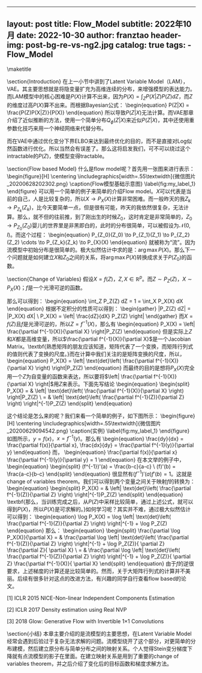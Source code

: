 
---
layout:     post
title:      Flow_Model
subtitle:   2022年10月
date:       2022-10-30
author:     franztao
header-img: post-bg-re-vs-ng2.jpg
catalog: true
tags:
    - Flow_Model
---
            

\maketitle

\section{Introduction}
在上一小节中讲到了Latent Variable Model（LAM），VAE。其主要思想就是将隐变量扩充为高维连续的分布，来增强模型的表达能力。而LAM模型中的核心困难是$P(X)$计算不出来，因为$P(X) = \int_Z P(X|Z)P(Z) dZ$，而$Z$的维度过高$P(X)$算不出来。而根据Bayesian公式：
\begin{equation}
    P(Z|X) = \frac{P(Z)P(X|Z)}{P(X)}
\end{equation}
所以导致$P(Z|X)$无法计算。而VAE那章介绍了近似推断的方法，使用一个简单分布$Q_\phi(Z|X)$来近似$P(Z|X)$，其中还使用重参数化技巧来用一个神经网络来代替分布。

而在VAE中通过优化变分下界ELBO来达到最终优化的目的，而不是直接对Log似然函数进行优化。所以当然会有误差了。那么这将启发我们，可不可以绕过这个intractable的$P(Z)$，使模型变得tractable。

\section{Flow based Model}
什么是flow model呢？首先用一张图来进行表示：
\begin{figure}[H]
    \centering
    \includegraphics[width=.55\textwidth]{微信图片_20200628202302.png}
    \caption{Flow模型基础示意图}
    \label{fig:my_label_1}
\end{figure}
可以用一个简单的例子来简单的介绍Flow model。$X$可以代表是当前的自己，人是比较复杂的，所以$X \to P_X(X)$计算非常困难。而一般昨天的我$Z_k \to P_{Z_k}(Z_k)$，比今天要简单一点，但是很有可能，昨天的我依然很复杂，无法计算。那么，就不但的往前推，到了刚出生的时候$Z_0$，这时肯定是非常简单的，$Z_0 \to P_{Z_0}(Z_0)$婴儿的世界里是非黑即白的，此时的分布很简单，可以被假设为$\mathcal{N}(0,I)$。而这个过程：
\begin{equation}
    P_{Z_0}(Z_0) \to P_{Z_1}(Z_1) \to P_{Z_2}(Z_2) \cdots \to P_{Z_k}(Z_k) \to P_{X}(X)
\end{equation}
就被称为“流”。因为流模型中初始分布是很简单的。极大似然估计中求的是：$\arg\max P(X)$。那么下一个问题就是如何建立$X$和$Z_0$之间的关系，将$\arg\max P(X)$转换成求关于$P(Z_0)$的函数。

\section{Change of Variables}
假设$X=f(Z)$，$Z,X\in \mathbb{R}^p$。而$Z\sim P_Z(Z)$，$X\sim P_X(X)$；$f$是一个光滑可逆的函数。

那么可以得到：
\begin{equation}
    \int_Z P_Z(Z) dZ = 1 = \int_X P_X(X) dX
\end{equation}
根据不定积分的性质可以得到：
\begin{gather}
    |P_Z(Z) dZ| = |P_X(X) dX| \\
    P_X(X) = \left| \frac{dZ}{dX} P_Z(Z) \right|
\end{gather}
而$X=f(Z)$且$f$是光滑可逆的，所以$Z = f^{-1}(X)$，那么有
\begin{equation}
    P_X(X) = \left| \frac{\partial f^{-1}(X)}{\partial X}  \right|P_Z(Z)
\end{equation}
但是实际上$Z$和$X$都是高维变量，所以$\frac{\partial f^{-1}(X)}{\partial X}$是一个Jacobian Matrix。\textbf{熟悉矩阵的朋友应该知道，矩阵代表了一个变换，而矩阵行列式的值则代表了变换的尺度。}而在计算中我们关注的是矩阵变换的尺度，所以，
\begin{equation}
    P_X(X) = \left| \text{det}\left( \frac{\partial f^{-1}(X)}{\partial X} \right)  \right|P_Z(Z)
\end{equation}
而最终的目的是想将$P_X(X)$完全用一个$Z$为自变量的函数来表达，所以要将$\left| \frac{\partial f^{-1}(X)}{\partial X} \right|$用$Z$来表示。下面先写结论
\begin{equation}
    \begin{split}
         P_X(X) = & \left| \text{det}\left( \frac{\partial f^{-1}(X)}{\partial X} \right)  \right|P_Z(Z) \\
         = & \left| \text{det}\left( \frac{\partial f^{-1}(Z)}{\partial Z} \right)  \right|^{-1}P_Z(Z)
    \end{split}
\end{equation}

这个结论是怎么来的呢？我们来看一个简单的例子，如下图所示：
\begin{figure}[H]
    \centering
    \includegraphics[width=.55\textwidth]{微信图片_20200629094542.png}
    \caption{实例}
    \label{fig:my_label_1}
\end{figure}
如图所示，$y=f(x)$，$x=f^{-1}(y)$。那么有
\begin{equation}
    \frac{dy}{dx} = \frac{\partial f(x)}{\partial x}, \frac{dx}{dy} = \frac{\partial f^{-1}(y)}{\partial y}
\end{equation}
而，
\begin{equation}
    \frac{\partial f(x)}{\partial x} \frac{\partial f^{-1}(y)}{\partial y} = 1
\end{equation}
在本文举的例子中，
\begin{equation}
\begin{split}
    (f^{-1})'(a) = \frac{b-c}{a-c} \\
    (f)'(b) = \frac{a-c}{b-c} 
\end{split}
\end{equation}
很显然有$(f^{-1})'(a) f'(b) = 1$。这就是change of
variables theorem。我们可以得到两个变量之间关于映射$f$的转换为：
\begin{equation}
    \begin{split}
         P_X(X) = & \left| \text{det}\left( \frac{\partial f^{-1}(Z)}{\partial Z} \right)  \right|^{-1}P_Z(Z)
    \end{split}
\end{equation}
\textbf{那么，当训练完成之后，从$P(Z)$中采样比较简单，通过上述公式，就可以得到$P(X)$，所以$P(X)$是可求解的。}如何学习呢？其实并不难，通过极大似然估计可以得到：
\begin{equation}
    \log P_X(X) = \log \left| \text{det}\left( \frac{\partial f^{-1}(Z)}{\partial Z} \right)  \right|^{-1} + \log P_Z(Z)
\end{equation}
那么：
\begin{equation}
\begin{split}
    \frac{\partial \log P_X(X)}{\partial X} = & \frac{\partial \log \left| \text{det}\left( \frac{\partial f^{-1}(Z)}{\partial Z} \right)  \right|^{-1} + \log P_Z(Z)}{ \partial Z} \frac{\partial Z}{ \partial X} \\
    = & \frac{\partial \log \left| \text{det}\left( \frac{\partial f^{-1}(Z)}{\partial Z} \right)  \right|^{-1} + \log P_Z(Z)}{ \partial Z} \frac{\partial f^{-1}(X)}{ \partial X}
\end{split}
\end{equation}
由于$f$的逆很要求，上述梯度的计算还是比较简单的。然而，关于大矩阵行列式的计算并不美丽。后续有很多针对这点的改进方法，有兴趣的同学自行查看flow based的论文。

[1] ICLR 2015 NICE-Non-linear Independent Components Estimation

[2] ICLR 2017 Density estimation using Real NVP

[3] 2018 Glow: Generative Flow with Invertible 1×1 Convolutions

\section{小结}
本章主要介绍的是流模型的主要思想，在Latent Variable Model经常会遇到后验过于复杂无法求解的问题。流模型绕开了这个部分，对更简单的分布建模，然后建立原分布与简单分布之间的映射关系。个人觉得Stein变分梯度下降就有点流模型的影子在里面。在建立映射关系是用到了重要的change of variables theorem，并之后介绍了变化后的目标函数和梯度求解方法。


